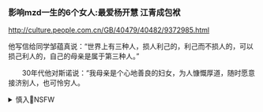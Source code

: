 ### 影响mzd一生的6个女人:最爱杨开慧 江青成包袱
http://culture.people.com.cn/GB/40479/40482/9372985.html

他写信给同学邹蕴真说：“世界上有三种人，损人利己的，利己而不损人的，可以损己利人的，自己的母亲是属于第三种人。”

　　30年代他对斯诺说：“我母亲是个心地善良的妇女，为人慷慨厚道，随时愿意接济别人，也可怜穷人。

<details><summary>慎入🔞NSFW</summary>

![](https://upload.wikimedia.org/wikipedia/commons/thumb/d/d3/Biohazard_Symbol_Specification.png/210px-Biohazard_Symbol_Specification.png)

#### 从小爱读《西游记》 从诗歌看mzd身上的"猴气
http://hb.people.com.cn/n/2014/1106/c192237-22823319.html
### 文g初mzd自我剖析：虎气和猴气并存
http://history.people.com.cn/n/2013/0325/c198865-20904014.html

我是自信而又有些不自信。我少年时曾说过：自信人生二百年，会当击水三千里。可见神气十足了。但又不很自信，总觉得山中无老虎，猴子称大王，我就变成这样的大王了。但也不是折中主义，在我身上有些虎气，是为主，也有些猴气，是为次。

<details><summary><b>风险自理Use At Your Own Risk🈲</summary>

### mzd批复贴身护士孟锦云想生小孩的申请
http://news.cntv.cn/20120229/121170.shtml

　　在现已公开的材料中，mzd在生日之际接受磕头，1975年是唯一的一次。在晚年，mz席显示了作为普通人脆弱的一面。小孟有次对张玉f说：“张姐，我都快三十了，我真想要个小孩呢，你跟z席替我说说。”mz席的回答是：“再等一年吧，等我死了，她再要。

　　岁月无情。一个痛斥“独立王国”的l袖、一个追求“天下大l的斗士，现在已是一个希望年轻人“保佑”的老人。mz席晚年喜欢和小姑娘来往，喜欢回忆往事，喜欢看老电影，有时甚至迷信。

他以最高l袖的威望和q力发动了“文g，“文g又极大地增强了他的威望和q力。然而，“天下大乱”也严重损害了mzd，gj和rm所遭受的空前灾难不说，他本人也并不轻松：多年的战友、同志大多被打倒，两个接班人(刘少奇、林彪)死于非命，对新提拔的王洪文不满意，对忠心耿耿的周el有疑虑，江青又不争气，mz席实际上成了孤家寡人，只有几个亲戚(毛远x、王海r)和秘书兼护士小张、小孟受到他的信任。

### 陈伯达张春桥谈d的领导”：就是mz席领导
http://news.ifeng.com/history/zhuanjialunshi/shanshilian/detail_2012_06/02/15000117_0.shtml

如果说延安整风确立了他在全d的d尊地位，那么“文g又使他凌驾于d之上，由dzy、mz席”而mz席、dzy，zyz治局、zy委员会实际上成为他的办事机构，除他之外的所有领d人都只有贯彻落实mz席指示”的责任，全g上下基本上步调一致。

只有几个亲戚(毛远x、王海r)和秘书兼护士小张、小孟受到他的信任。对于一位志在万里江山和千秋万代的g命家来说，这是怎样一种难堪？
</details>
</details>
